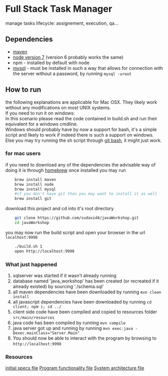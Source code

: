 # Full Stack Task Manager
manage tasks lifecycle: assignement, execution, qa...

## Dependencies
* [maven](https://maven.apache.org/download.cgi)
* [node version 7](https://nodejs.org/en/download/) (version 6 probably works the same)
* npm - installed by default with node
* [mysql](https://maven.apache.org/download.cgi) - must be installed in such a way that allows for connection with the server without a password, by running `mysql -uroot`

## How to run
the following explanations are applicable for Mac OSX. They likely work without any modifications on most UNIX systems. <br>
If you need to run it on windows: <br>
In this scenario please read the code contained in build.sh and run their equivalent for a windows cmdline.<br>
Windows should probably have by now a support for bash, it's a simple script and likely to work if indeed there is such a support on windows.<br>
Else you may try running the sh script through [git bash](https://git-for-windows.github.io/), it might just work.


### for mac users
if you need to download any of the dependencies the advisable way of doing it is through [homebrew](https://brew.sh/)
once installed you may run
```sh
    brew install maven
    brew install node
    brew install mysql
    #if you don't have git than you may want to install it as well
    brew install git
```
download this project and cd into it's root directory
```sh
    git clone https://github.com/sudavid4/javaWorkshop.git
    cd javaWorkshop
```
you may now run the build script and open your browser in the url `localhost:9998`
```sh
    ./build.sh 1
    open http://localhost:9998
```

### What just happened
1. sqlserver was started if it wasn't already running
2. database named 'java_workshop' has been created (or recreated if it already existed) by sourcing './schema.sql'
3. all maven dependencies have been downloaded by running `mvn clean install`
4. all javascript dependencies have been downloaded by running `cd client; npm i; cd ../`
5. client side code have been compiled and copied to resources folder `src/main/resources`
6. java code has been compiled by running `mvn compile`
7. java server got up and running by running `mvn exec:java -Dexec.mainClass="Server.Main"`
8. You should now be able to interact with the program by browsing to `http://localhost:9998`



### Resources
[initial specs file](https://docs.google.com/document/d/1R6Ug87oJscQ7fA0fw_LfXq90quj-QVgwCN1T3MKQ7FA/edit)
[Program functionality file](https://docs.google.com/document/d/153SUs22-XVdvB4vqe8dW5so5oXgFDS-ecwxDQaL23t0/edit)
[System architecture file](https://docs.google.com/document/d/1qE9lefUQwB58AUssr5YL_uT2vp7hU8sorGmTDJF8qJU/edit)
